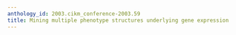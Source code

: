 ```yaml
---
anthology_id: 2003.cikm_conference-2003.59
title: Mining multiple phenotype structures underlying gene expression profiles
---
```

